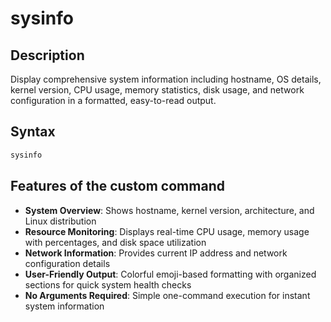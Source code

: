# sysinfo

## Description
Display comprehensive system information including hostname, OS details, kernel version, CPU usage, memory statistics, disk usage, and network configuration in a formatted, easy-to-read output.

## Syntax
```bash
sysinfo
```

## Features of the custom command
- **System Overview**: Shows hostname, kernel version, architecture, and Linux distribution
- **Resource Monitoring**: Displays real-time CPU usage, memory usage with percentages, and disk space utilization
- **Network Information**: Provides current IP address and network configuration details
- **User-Friendly Output**: Colorful emoji-based formatting with organized sections for quick system health checks
- **No Arguments Required**: Simple one-command execution for instant system information

